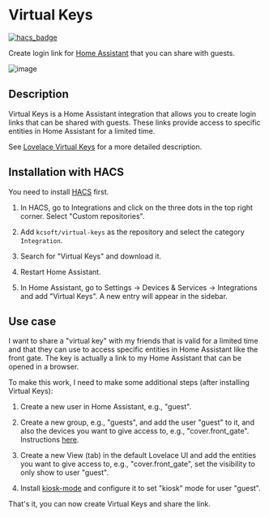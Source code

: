 # Virtual Keys
[![hacs_badge](https://img.shields.io/badge/HACS-Custom-41BDF5.svg?style=for-the-badge)](https://github.com/hacs/integration)

Create login link for [Home Assistant](https://www.home-assistant.io/) that you can share with guests.

![image](images/screenshot1.png)

## Description

Virtual Keys is a Home Assistant integration that allows you to create login links that can be shared with guests. These links provide access to specific entities in Home Assistant for a limited time.

See [Lovelace Virtual Keys](https://github.com/kcsoft/lovelace-virtual-keys) for a more detailed description.

## Installation with HACS

You need to install [HACS](https://hacs.xyz/) first.

1. In HACS, go to Integrations and click on the three dots in the top right corner. Select "Custom repositories".

2. Add `kcsoft/virtual-keys` as the repository and select the category `Integration`.

3. Search for "Virtual Keys" and download it.

4. Restart Home Assistant.

5. In Home Assistant, go to Settings -> Devices & Services -> Integrations and add "Virtual Keys". A new entry will appear in the sidebar.


## Use case

I want to share a "virtual key" with my friends that is valid for a limited time and that they can use to access specific entities in Home Assistant like the front gate. The key is actually a link to my Home Assistant that can be opened in a browser.

To make this work, I need to make some additional steps (after installing Virtual Keys):

1. Create a new user in Home Assistant, e.g., "guest".

2. Create a new group, e.g., "guests", and add the user "guest" to it, and also the devices you want to give access to, e.g., "cover.front_gate". Instructions [here](https://developers.home-assistant.io/blog/2019/03/11/user-permissions/).

3. Create a new View (tab) in the default Lovelace UI and add the entities you want to give access to, e.g., "cover.front_gate", set the visibility to only show to user "guest".

4. Install [kiosk-mode](https://github.com/NemesisRE/kiosk-mode) and configure it to set "kiosk" mode for user "guest".

That's it, you can now create Virtual Keys and share the link.
